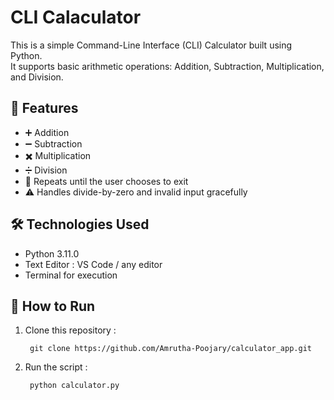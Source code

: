 # CLI Calaculator 

This is a simple Command-Line Interface (CLI) Calculator built using Python.  
It supports basic arithmetic operations: Addition, Subtraction, Multiplication, and Division.

## 🚀 Features

- ➕ Addition  
- ➖ Subtraction  
- ✖️ Multiplication  
- ➗ Division  
- 🔁 Repeats until the user chooses to exit  
- ⚠️ Handles divide-by-zero and invalid input gracefully

## 🛠️ Technologies Used

- Python 3.11.0
- Text Editor : VS Code / any editor
- Terminal for execution

## 🧪 How to Run

1. Clone this repository :

        git clone https://github.com/Amrutha-Poojary/calculator_app.git

2. Run the script : 

        python calculator.py
